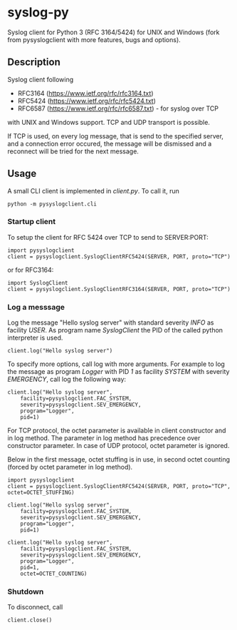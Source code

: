 # syslog-py

Syslog client for Python 3 (RFC 3164/5424) for UNIX and Windows (fork from pysyslogclient with more features, bugs and options).

## Description

Syslog client following

* RFC3164 (https://www.ietf.org/rfc/rfc3164.txt)
* RFC5424 (https://www.ietf.org/rfc/rfc5424.txt)
* RFC6587 (https://www.ietf.org/rfc/rfc6587.txt) - for syslog over TCP

with UNIX and Windows support. TCP and UDP transport is possible.

If TCP is used, on every log message, that is send to the specified server,
and a connection error occured, the message will be dismissed and
a reconnect will be tried for the next message.

## Usage

A small CLI client is implemented in *client.py*. To call it, run

```
python -m pysyslogclient.cli
```

### Startup client 

To setup the client for RFC 5424 over TCP to send to SERVER:PORT:

```
import pysyslogclient
client = pysyslogclient.SyslogClientRFC5424(SERVER, PORT, proto="TCP")
```

or for RFC3164:

```
import SyslogClient
client = pysyslogclient.SyslogClientRFC3164(SERVER, PORT, proto="TCP")
```

### Log a messsage

Log the message "Hello syslog server" with standard severity *INFO* as facility
*USER*. As program name *SyslogClient* the PID of the called python interpreter
is used.

```
client.log("Hello syslog server")

```

To specify more options, call log with more arguments. For example to log
the message as program *Logger* with PID *1* as facility *SYSTEM* with severity
*EMERGENCY*, call log the following way:

```
client.log("Hello syslog server",
	facility=pysyslogclient.FAC_SYSTEM,
	severity=pysyslogclient.SEV_EMERGENCY,
	program="Logger",
	pid=1)
```

For TCP protocol, the octet parameter is available in client constructor and in log method.
The parameter in log method has precedence over constructor parameter.
In case of UDP protocol, octet parameter is ignored.

Below in the first message, octet stuffing is in use, in second octet counting (forced by octet parameter in log method).
```
import pysyslogclient
client = pysyslogclient.SyslogClientRFC5424(SERVER, PORT, proto="TCP", octet=OCTET_STUFFING)

client.log("Hello syslog server",
	facility=pysyslogclient.FAC_SYSTEM,
	severity=pysyslogclient.SEV_EMERGENCY,
	program="Logger",
	pid=1)

client.log("Hello syslog server",
	facility=pysyslogclient.FAC_SYSTEM,
	severity=pysyslogclient.SEV_EMERGENCY,
	program="Logger",
	pid=1,
	octet=OCTET_COUNTING)
```

### Shutdown

To disconnect, call

```
client.close()
```

